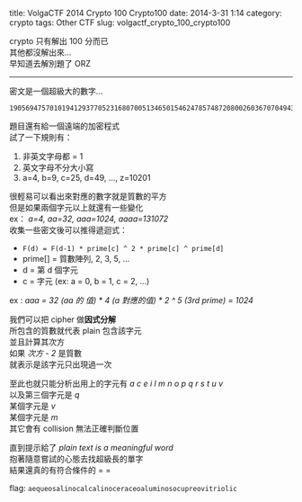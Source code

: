 title: VolgaCTF 2014 Crypto 100 Crypto100 
date: 2014-3-31 1:14
category: crypto
tags: Other CTF
slug: volgactf_crypto_100_crypto100

crypto 只有解出 100 分而已  
其他都沒解出來...  
早知道去解別題了 ORZ  
* * *  

密文是一個超級大的數字...  
```
190569475701019412937705231680700513465015462478574872080026036707049434285377110377581884338050290774147519326077986327023814459562710938989987601622114027649584411501029597442404380535706287506751810630518137180840386095680950172667823654745784065
```

  
題目還有給一個遠端的加密程式  
試了一下規則有：  

1. 非英文字母都 = 1 
2. 英文字母不分大小寫
3. a=4, b=9, c=25, d=49, ..., z=10201

很輕易可以看出來對應的數字就是質數的平方  
但是如果兩個字元以上就還有一些變化  
ex： *a=4, aa=32, aaa=1024, aaaa=131072*  
收集一些密文後可以推得遞迴式：  

- `F(d) = F(d-1) * prime[c] ^ 2 * prime[c] ^ prime[d]`  
- prime[] = 質數陣列, 2, 3, 5, ...  
- d = 第 d 個字元  
- c = 字元 (ex: a = 0, b = 1, c = 2, ...)  

ex : *aaa = 32 (aa 的 值) * 4 (a 對應的值) * 2 ^ 5 (3rd prime) = 1024*  

我們可以把 cipher 做**因式分解**  
所包含的質數就代表 plain 包含該字元  
並且計算其次方  
如果 *次方 - 2* 是質數  
就表示是該字元只出現過一次  

至此也就只能分析出用上的字元有 *a c e i l m n o p q r s t u v*  
以及第三個字元是 *q*  
某個字元是 *v*  
某個字元是 *m*  
其它會有 collision 無法正確判斷位置  
  
直到提示給了 *plain text is a meaningful word*  
抱著隨意嘗試的心態去找超級長的單字  
結果還真的有符合條件的 = =  
  
flag: `aequeosalinocalcalinoceraceoaluminosocupreovitriolic`  
